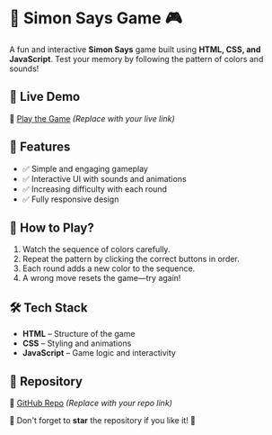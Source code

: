 # 🎵 Simon Says Game 🎮  

A fun and interactive **Simon Says** game built using **HTML, CSS, and JavaScript**. Test your memory by following the pattern of colors and sounds!  

## 🚀 Live Demo  
🔗 [Play the Game](#) *(Replace with your live link)*  

## 📌 Features  
- ✅ Simple and engaging gameplay  
- ✅ Interactive UI with sounds and animations  
- ✅ Increasing difficulty with each round  
- ✅ Fully responsive design  

## 🎯 How to Play?  
1. Watch the sequence of colors carefully.  
2. Repeat the pattern by clicking the correct buttons in order.  
3. Each round adds a new color to the sequence.  
4. A wrong move resets the game—try again!  

## 🛠 Tech Stack  
- **HTML** – Structure of the game  
- **CSS** – Styling and animations  
- **JavaScript** – Game logic and interactivity  

## 📂 Repository  
🔗 [GitHub Repo](#) *(Replace with your repo link)*  

🌟 Don't forget to **star** the repository if you like it! 🚀  
